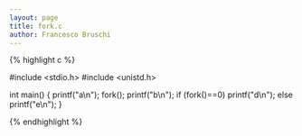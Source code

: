 ```yaml
---
layout: page
title: fork.c
author: Francesco Bruschi
---
```


{% highlight c %}

#include <stdio.h>
#include <unistd.h>


int main()
{
	printf("a\n");
	fork();
	printf("b\n");
	if (fork()==0)
		printf("d\n");
	else
		printf("e\n");
}

{% endhighlight %}
